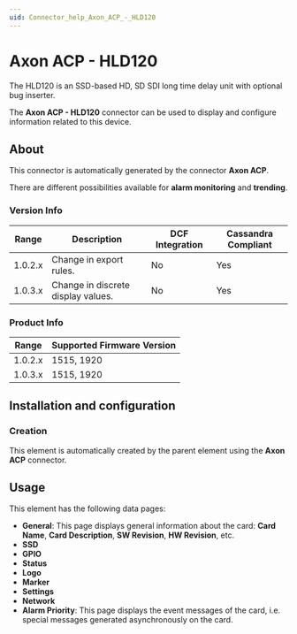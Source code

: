 ```yaml
---
uid: Connector_help_Axon_ACP_-_HLD120
---
```


# Axon ACP - HLD120

The HLD120 is an SSD-based HD, SD SDI long time delay unit with optional bug inserter.

The **Axon ACP - HLD120** connector can be used to display and configure information related to this device.

## About

This connector is automatically generated by the connector **Axon ACP**.

There are different possibilities available for **alarm monitoring** and **trending**.

### Version Info

| **Range** | **Description**                    | **DCF Integration** | **Cassandra Compliant** |
|------------------|------------------------------------|---------------------|-------------------------|
| 1.0.2.x          | Change in export rules.            | No                  | Yes                     |
| 1.0.3.x          | Change in discrete display values. | No                  | Yes                     |

### Product Info

| Range | Supported Firmware Version |
|------------------|-----------------------------|
| 1.0.2.x          | 1515, 1920                  |
| 1.0.3.x          | 1515, 1920                  |

## Installation and configuration

### Creation

This element is automatically created by the parent element using the **Axon ACP** connector.

## Usage

This element has the following data pages:

- **General**: This page displays general information about the card: **Card Name**, **Card Description**, **SW Revision**, **HW Revision**, etc.
- **SSD**
- **GPIO**
- **Status**
- **Logo**
- **Marker**
- **Settings**
- **Network**
- **Alarm Priority**: This page displays the event messages of the card, i.e. special messages generated asynchronously on the card.
